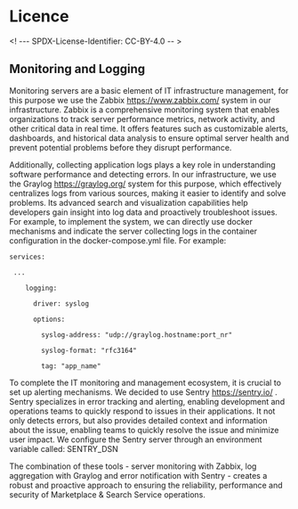 # Licence

<! --- SPDX-License-Identifier: CC-BY-4.0  -- >


## Monitoring and Logging

Monitoring servers are a basic element of IT infrastructure management, for this purpose we use the Zabbix https://www.zabbix.com/ system in our infrastructure. Zabbix is a comprehensive monitoring system that enables organizations to track server performance metrics, network activity, and other critical data in real time. It offers features such as customizable alerts, dashboards, and historical data analysis to ensure optimal server health and prevent potential problems before they disrupt performance.

Additionally, collecting application logs plays a key role in understanding software performance and detecting errors. In our infrastructure, we use the Graylog https://graylog.org/ system for this purpose, which effectively centralizes logs from various sources, making it easier to identify and solve problems. Its advanced search and visualization capabilities help developers gain insight into log data and proactively troubleshoot issues. For example, to implement the system, we can directly use docker mechanisms and indicate the server collecting logs in the container configuration in the docker-compose.yml file. For example: 
```
services:

 ...
	
	logging:
  	
	  driver: syslog
  	
	  options:
    
		syslog-address: "udp://graylog.hostname:port_nr"
    	
		syslog-format: "rfc3164"
    	
		tag: "app_name"
```

To complete the IT monitoring and management ecosystem, it is crucial to set up alerting mechanisms. We decided to use Sentry https://sentry.io/ . Sentry specializes in error tracking and alerting, enabling development and operations teams to quickly respond to issues in their applications. It not only detects errors, but also provides detailed context and information about the issue, enabling teams to quickly resolve the issue and minimize user impact. We configure the Sentry server through an environment variable called: SENTRY_DSN 

The combination of these tools - server monitoring with Zabbix, log aggregation with Graylog and error notification with Sentry - creates a robust and proactive approach to ensuring the reliability, performance and security of Marketplace & Search Service operations.